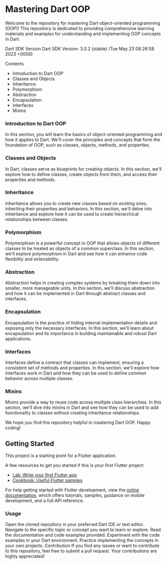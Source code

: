 # Mastering Dart OOP
Welcome to the repository for mastering Dart object-oriented programming (OOP)! This repository is dedicated to providing comprehensive learning materials and examples for understanding and implementing OOP concepts in Dart.

Dart SDK Version
Dart SDK Version: 3.0.2 (stable) (Tue May 23 08:26:58 2023 +0000)

Contents
* Introduction to Dart OOP
* Classes and Objects
* Inheritance
* Polymorphism
* Abstraction
* Encapsulation
* Interfaces
* Mixins
### Introduction to Dart OOP
In this section, you will learn the basics of object-oriented programming and how it applies to Dart. We'll cover the principles and concepts that form the foundation of OOP, such as classes, objects, methods, and properties.

### Classes and Objects
In Dart, classes serve as blueprints for creating objects. In this section, we'll explore how to define classes, create objects from them, and access their properties and methods.

### Inheritance
Inheritance allows you to create new classes based on existing ones, inheriting their properties and behaviors. In this section, we'll delve into inheritance and explore how it can be used to create hierarchical relationships between classes.

### Polymorphism
Polymorphism is a powerful concept in OOP that allows objects of different classes to be treated as objects of a common superclass. In this section, we'll explore polymorphism in Dart and see how it can enhance code flexibility and extensibility.

### Abstraction
Abstraction helps in creating complex systems by breaking them down into smaller, more manageable units. In this section, we'll discuss abstraction and how it can be implemented in Dart through abstract classes and interfaces.

### Encapsulation
Encapsulation is the practice of hiding internal implementation details and exposing only the necessary interfaces. In this section, we'll learn about encapsulation and its importance in building maintainable and robust Dart applications.

### Interfaces
Interfaces define a contract that classes can implement, ensuring a consistent set of methods and properties. In this section, we'll explore how interfaces work in Dart and how they can be used to define common behavior across multiple classes.

### Mixins
Mixins provide a way to reuse code across multiple class hierarchies. In this section, we'll dive into mixins in Dart and see how they can be used to add functionality to classes without creating inheritance relationships.

We hope you find this repository helpful in mastering Dart OOP. Happy coding!


## Getting Started

This project is a starting point for a Flutter application.

A few resources to get you started if this is your first Flutter project:

- [Lab: Write your first Flutter app](https://docs.flutter.dev/get-started/codelab)
- [Cookbook: Useful Flutter samples](https://docs.flutter.dev/cookbook)

For help getting started with Flutter development, view the
[online documentation](https://docs.flutter.dev/), which offers tutorials,
samples, guidance on mobile development, and a full API reference.


### Usage
Open the cloned repository in your preferred Dart IDE or text editor.
Navigate to the specific topic or concept you want to learn or explore.
Read the documentation and code examples provided.
Experiment with the code examples in your Dart environment.
Practice implementing the concepts in your own projects.
Contribution
If you find any issues or want to contribute to this repository, feel free to submit a pull request. Your contributions are highly appreciated!

